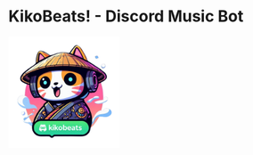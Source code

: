 # KikoBeats! - Discord Music Bot 

<img alt="Logo" height="200" width="200" src="https://raw.githubusercontent.com/beckerfelipee/ImagesDB/main/KikoBeats/logoNoBg.png">
